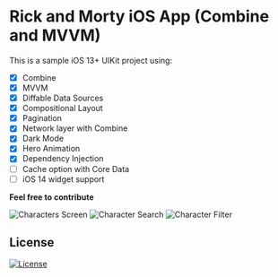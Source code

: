 # Rick and Morty iOS App (Combine and MVVM)

This is a sample iOS 13+ UIKit project using:

- [x] Combine
- [x] MVVM
- [x] Diffable Data Sources
- [x] Compositional Layout
- [x] Pagination
- [x] Network layer with Combine
- [x] Dark Mode
- [x] Hero Animation
- [x] Dependency Injection
- [ ] Cache option with Core Data
- [ ] iOS 14 widget support

**Feel free to contribute**


![Characters Screen](https://user-images.githubusercontent.com/34453494/105627178-40a1cf80-5e46-11eb-8883-81d68deb2607.gif)
![Character Search](https://user-images.githubusercontent.com/34453494/105627142-f4ef2600-5e45-11eb-9a26-73137b8a5679.gif)
![Character Filter](https://user-images.githubusercontent.com/34453494/105627527-69c35f80-5e48-11eb-8bb6-73874c34a5c5.gif)

## License

[![License](https://img.shields.io/badge/license-MIT-blue.svg)](/LICENSE)
